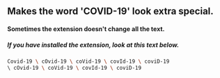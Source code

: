 ## Makes the word 'COVID-19' look extra special.
#### Sometimes the extension doesn't change all the text.



##### If you have installed the extension, look at this text below.

```sh
Covid-19 \ cOvid-19 \ coVid-19 \ covId-19 \ coviD-19
\ cOvid-19 \ coVid-19 \ covId-19 \ coviD-19
```
